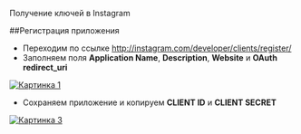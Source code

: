 Получение ключей в Instagram

##Регистрация приложения

* Переходим по ссылке <http://instagram.com/developer/clients/register/>
* Заполняем поля **Application Name**, **Description**, **Website** и **OAuth redirect_uri**

[![Картинка 1](http://st.bezumkin.ru/files/5/6/f/56faea13d7d0f2ed1970321f11bc0c4a.png)](http://st.bezumkin.ru/files/5/6/f/56faea13d7d0f2ed1970321f11bc0c4a.png)

* Сохраняем приложение и копируем **CLIENT ID** и **CLIENT SECRET**

[![Картинка 3](http://st.bezumkin.ru/files/1/a/b/1ab80d3e1fc11ba271d6a4f2f0d56870.png)](http://st.bezumkin.ru/files/1/a/b/1ab80d3e1fc11ba271d6a4f2f0d56870.png)